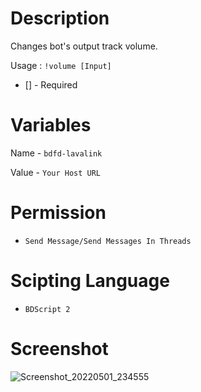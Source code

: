 # Description
Changes bot's output track volume.

Usage : ` !volume [Input] `

- [] - Required
# Variables

Name - ` bdfd-lavalink `

Value - ` Your Host URL `

# Permission
- ` Send Message/Send Messages In Threads `

# Scipting Language
- ` BDScript 2 `

# Screenshot
![Screenshot_20220501_234555](https://user-images.githubusercontent.com/95774950/166159454-ab49de33-de38-46f7-8c7c-ced634027a9c.png)
